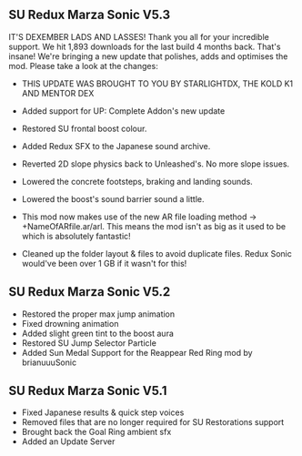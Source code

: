 ## SU Redux Marza Sonic V5.3
IT'S DEXEMBER LADS AND LASSES! Thank you all for your incredible support. We hit 1,893 downloads for the last build 4 months back. That's insane! We're bringing a new update that polishes, adds and optimises the mod. Please take a look at the changes:

- THIS UPDATE WAS BROUGHT TO YOU BY STARLIGHTDX, THE KOLD K1 AND MENTOR DEX

- Added support for UP: Complete Addon's new update
- Restored SU frontal boost colour.
- Added Redux SFX to the Japanese sound archive.
- Reverted 2D slope physics back to Unleashed's. No more slope issues.
- Lowered the concrete footsteps, braking and landing sounds.
- Lowered the boost's sound barrier sound a little.
- This mod now makes use of the new AR file loading method -> +NameOfARfile.ar/arl. This means the mod isn't as big as it used to be which is absolutely fantastic!
- Cleaned up the folder layout & files to avoid duplicate files. Redux Sonic would've been over 1 GB if it wasn't for this!

## SU Redux Marza Sonic V5.2
- Restored the proper max jump animation
- Fixed drowning animation
- Added slight green tint to the boost aura
- Restored SU Jump Selector Particle
- Added Sun Medal Support for the Reappear Red Ring mod by brianuuuSonic

## SU Redux Marza Sonic V5.1
- Fixed Japanese results & quick step voices
- Removed files that are no longer required for SU Restorations support
- Brought back the Goal Ring ambient sfx
- Added an Update Server
